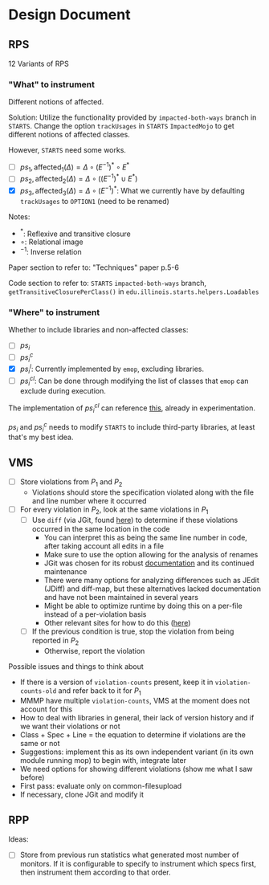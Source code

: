 # Design Document

## RPS

12 Variants of RPS

### "What" to instrument

Different notions of affected.

Solution: Utilize the functionality provided by `impacted-both-ways` branch in `STARTS`. Change the option `trackUsages` in `STARTS` `ImpactedMojo` to get different notions of affected classes.

However, `STARTS` need some works.

- [ ] $ps_1, \text{affected}_1(\Delta) = \Delta \circ (E^{-1})^* \circ E^*$
- [ ] $ps_2, \text{affected}_2(\Delta) = \Delta \circ ((E^{-1})^* \cup E^*)$
- [x] $ps_3, \text{affected}_3(\Delta) = \Delta \circ (E^{-1})^*$: What we currently have by defaulting `trackUsages` to `OPTION1` (need to be renamed)

Notes:

* $^*$: Reflexive and transitive closure
* $\circ$: Relational image
* $^{-1}$: Inverse relation

Paper section to refer to: "Techniques" paper p.5-6

Code section to refer to: `STARTS` `impacted-both-ways` branch, `getTransitiveClosurePerClass()` in `edu.illinois.starts.helpers.Loadables`

### "Where" to instrument

Whether to include libraries and non-affected classes:

- [ ] $ps_i$
- [ ] $ps_i^{c}$
- [x] $ps_i^{l}$: Currently implemented by `emop`, excluding libraries.
- [ ] $ps_i^{cl}$: Can be done through modifying the list of classes that `emop` can exclude during execution.

The implementation of $ps_i^{cl}$ can reference [this](https://github.com/thenewpyjiang/emop/commit/5ffd29ee744c8b728f315f113bbe0fe5126606c7), already in experimentation.

$ps_i$ and $ps_i^c$ needs to modify `STARTS` to include third-party libraries, at least that's my best idea.

## VMS

- [ ] Store violations from $P_1$ and $P_2$
  - Violations should store the specification violated along with the file and line number where it occurred
- [ ] For every violation in $P_2$, look at the same violations in $P_1$
  - [ ] Use `diff` (via JGit, found [here](https://www.eclipse.org/jgit/download/)) to determine if these violations occurred in the same location in the code
    - You can interpret this as being the same line number in code, after taking account all edits in a file
    - Make sure to use the option allowing for the analysis of renames
    - JGit was chosen for its robust [documentation](https://download.eclipse.org/jgit/site/6.3.0.202209071007-r/apidocs/org/eclipse/jgit/diff/package-summary.html) 
      and its continued maintenance
    - There were many options for analyzing differences such as JEdit (JDiff) and diff-map, but these alternatives
      lacked documentation and have not been maintained in several years
    - Might be able to optimize runtime by doing this on a per-file instead of a per-violation basis
    - Other relevant sites for how to do this ([here](https://www.codeaffine.com/2016/06/16/jgit-diff/))
  - [ ] If the previous condition is true, stop the violation from being reported in $P_2$
    - Otherwise, report the violation

Possible issues and things to think about
* If there is a version of `violation-counts` present, keep it in `violation-counts-old` and refer back to it for $P_1$
* MMMP have multiple `violation-counts`, VMS at the moment does not account for this
* How to deal with libraries in general, their lack of version history and if we want their violations or not
* Class + Spec + Line = the equation to determine if violations are the same or not
* Suggestions: implement this as its own independent variant (in its own module running mop) to begin with, integrate later
* We need options for showing different violations (show me what I saw before)
* First pass: evaluate only on common-filesupload
* If necessary, clone JGit and modify it

## RPP

Ideas:

- [ ] Store from previous run statistics what generated most number of monitors. If it is configurable to specify to instrument which specs first, then instrument them according to that order.